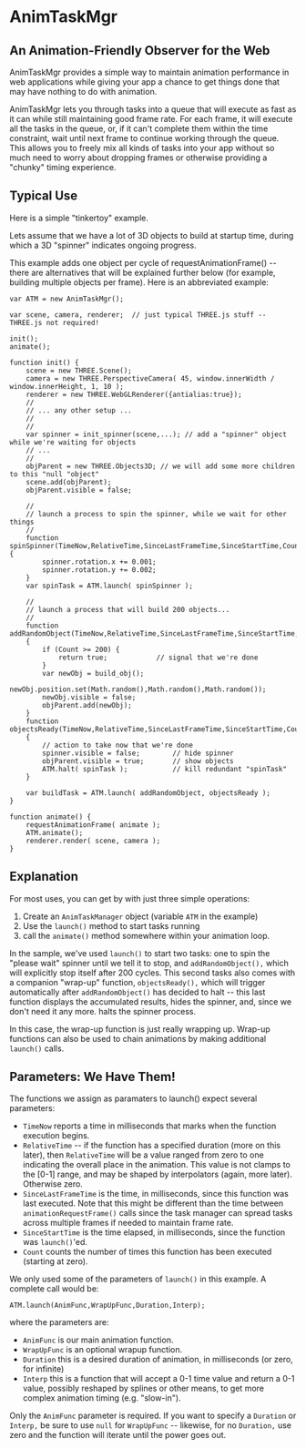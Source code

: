 # AnimTaskMgr

## An Animation-Friendly Observer for the Web

AnimTaskMgr provides a simple way to maintain animation performance in web applications while giving your app a chance to get things done that may have nothing to do with animation.

AnimTaskMgr lets you through tasks into a queue that will execute as fast as it can while still maintaining good frame rate. For each frame, it will execute all the tasks in the queue, or, if it can't complete them within the time constraint, wait until next frame to continue working through the queue. This allows you to freely mix all kinds of tasks into your app without so much need to worry about dropping frames or otherwise providing a "chunky" timing experience.

## Typical Use

Here is a simple "tinkertoy" example.

Lets assume that we have a lot of 3D objects to build at startup time, during which a 3D "spinner" indicates ongoing progress.

This example adds one object per cycle of requestAnimationFrame() -- there are alternatives that will be explained further below (for example, building multiple objects per frame). Here is an abbreviated example:

	var ATM = new AnimTaskMgr();

	var scene, camera, renderer;  // just typical THREE.js stuff -- THREE.js not required!

	init();
	animate();

	function init() {
		scene = new THREE.Scene();
	    camera = new THREE.PerspectiveCamera( 45, window.innerWidth / window.innerHeight, 1, 10 );
		renderer = new THREE.WebGLRenderer({antialias:true});
		//
		// ... any other setup ...
		//
		// 
		var spinner = init_spinner(scene,...); // add a "spinner" object while we're waiting for objects
		// ...
		//
		objParent = new THREE.Objects3D; // we will add some more children to this "null "object"
		scene.add(objParent);
		objParent.visible = false;

		//
		// launch a process to spin the spinner, while we wait for other things
		//
		function spinSpinner(TimeNow,RelativeTime,SinceLastFrameTime,SinceStartTime,Count) {
			spinner.rotation.x += 0.001;
			spinner.rotation.y += 0.002;
		}
		var spinTask = ATM.launch( spinSpinner );

		//
		// launch a process that will build 200 objects...
		//
		function addRandomObject(TimeNow,RelativeTime,SinceLastFrameTime,SinceStartTime,Count)
		{
			if (Count >= 200) {
				return true; 			// signal that we're done
			}
			var newObj = build_obj();
			newObj.position.set(Math.random(),Math.random(),Math.random());
			newObj.visible = false;
			objParent.add(newObj);
		}
		function objectsReady(TimeNow,RelativeTime,SinceLastFrameTime,SinceStartTime,Count)
		{
			// action to take now that we're done
			spinner.visible = false;		// hide spinner
			objParent.visible = true;		// show objects
			ATM.halt( spinTask );			// kill redundant "spinTask"
		}

		var buildTask = ATM.launch( addRandomObject, objectsReady );
	}

	function animate() {
	    requestAnimationFrame( animate );
	    ATM.animate();
	    renderer.render( scene, camera );
	}

## Explanation

For most uses, you can get by with just three simple operations:

1. Create an `AnimTaskManager` object (variable `ATM` in the example)
2. Use the `launch()` method to start tasks running
3. call the `animate()` method somewhere within your animation loop.

In the sample, we've used `launch()` to start two tasks: one to spin the "please wait" spinner until we tell it to stop, and `addRandomObject(),` which will explicitly stop itself after 200 cycles. This second tasks also comes with a companion "wrap-up" function, `objectsReady(),` which will trigger automatically after `addRandomObject()` has decided to halt -- this last function displays the accumulated results, hides the spinner, and, since we don't need it any more. halts the spinner process.

In this case, the wrap-up function is just really wrapping up. Wrap-up functions can also be used to chain animations by making additional `launch()` calls.

## Parameters: We Have Them!

The functions we assign as paramaters to launch() expect several parameters:

* `TimeNow` reports a time in milliseconds that marks when the function execution begins.
* `RelativeTime` -- if the function has a specified duration (more on this later), then `RelativeTime` will be a value ranged from zero to one indicating the overall place in the animation. This value is not clamps to the [0-1] range, and may be shaped by interpolators (again, more later). Otherwise zero.
* `SinceLastFrameTime` is the time, in milliseconds, since this function was last executed. Note that this might be different than the time between `animationRequestFrame()` calls since the task manager can spread tasks across multiple frames if needed to maintain frame rate.
* `SinceStartTime` is the time elapsed, in milliseconds, since the function was `launch()`'ed.
* `Count` counts the number of times this function has been executed (starting at zero).

We only used some of the parameters of `launch()` in this example. A complete call would be:

	ATM.launch(AnimFunc,WrapUpFunc,Duration,Interp);

where the parameters are:

* `AnimFunc` is our main animation function.
* `WrapUpFunc` is an optional wrapup function.
* `Duration` this is a desired duration of animation, in milliseconds (or zero, for infinite)
* `Interp` this is a function that will accept a 0-1 time value and return a 0-1 value, possibly reshaped by splines or other means, to get more complex animation timing (e.g. "slow-in").

Only the `AnimFunc` parameter is required. If you want to specify a `Duration` or `Interp,` be sure to use `null` for `WrapUpFunc` -- likewise, for no `Duration,` use zero and the function will iterate until the power goes out.